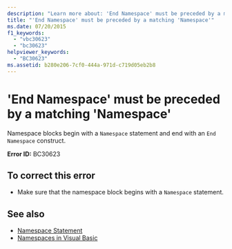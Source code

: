```yaml
---
description: "Learn more about: 'End Namespace' must be preceded by a matching 'Namespace'"
title: "'End Namespace' must be preceded by a matching 'Namespace'"
ms.date: 07/20/2015
f1_keywords: 
  - "vbc30623"
  - "bc30623"
helpviewer_keywords: 
  - "BC30623"
ms.assetid: b280e206-7cf0-444a-971d-c719d05eb2b8
---
```

# 'End Namespace' must be preceded by a matching 'Namespace'

Namespace blocks begin with a `Namespace` statement and end with an `End Namespace` construct.  
  
 **Error ID:** BC30623  
  
## To correct this error  
  
- Make sure that the namespace block begins with a `Namespace` statement.  
  
## See also

- [Namespace Statement](../language-reference/statements/namespace-statement.md)
- [Namespaces in Visual Basic](../programming-guide/program-structure/namespaces.md)
